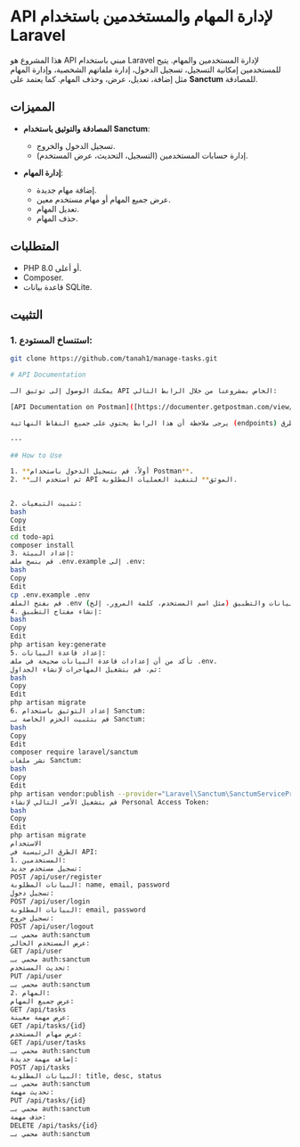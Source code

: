 # API لإدارة المهام والمستخدمين باستخدام Laravel

هذا المشروع هو API مبني باستخدام Laravel لإدارة المستخدمين والمهام. يتيح للمستخدمين إمكانية التسجيل، تسجيل الدخول، إدارة ملفاتهم الشخصية، وإدارة المهام مثل إضافة، تعديل، عرض، وحذف المهام. كما يعتمد على **Sanctum** للمصادقة.

## المميزات

- **المصادقة والتوثيق باستخدام Sanctum**:
  - تسجيل الدخول والخروج.
  - إدارة حسابات المستخدمين (التسجيل، التحديث، عرض المستخدم).
  
- **إدارة المهام**:
  - إضافة مهام جديدة.
  - عرض جميع المهام أو مهام مستخدم معين.
  - تعديل المهام.
  - حذف المهام.

## المتطلبات

- PHP 8.0 أو أعلى.
- Composer.
- قاعدة بيانات SQLite.

## التثبيت

### 1. استنساخ المستودع:
```bash
git clone https://github.com/tanah1/manage-tasks.git

# API Documentation

يمكنك الوصول إلى توثيق الـ API الخاص بمشروعنا من خلال الرابط التالي:

[API Documentation on Postman]([https://documenter.getpostman.com/view/your_collection_link](https://web.postman.co/workspace/My-Workspace~cbd3fbc7-47c5-489e-8b4c-c8de43bef68f/collection/40212061-1c475b1f-064f-4681-8512-788ef1da8e8e?action=share&source=copy-link&creator=40212061))

يرجى ملاحظة أن هذا الرابط يحتوي على جميع النقاط النهائية (endpoints) للمشروع، بالإضافة إلى التفاصيل الخاصة بكل نقطة نهائية، مثل: الطرق (GET, POST, PUT, DELETE) والاستجابات.

---

## How to Use

1. **أولاً، قم بتسجيل الدخول باستخدام Postman**.
2. **ثم استخدم الـ API الموثق** لتنفيذ العمليات المطلوبة.


2. تثبيت التبعيات:
bash
Copy
Edit
cd todo-api
composer install
3. إعداد البيئة:
قم بنسخ ملف .env.example إلى .env:
bash
Copy
Edit
cp .env.example .env
قم بفتح الملف .env وضبط إعدادات قاعدة البيانات والتطبيق (مثل اسم المستخدم، كلمة المرور، إلخ).
4. إنشاء مفتاح التطبيق:
bash
Copy
Edit
php artisan key:generate
5. إعداد قاعدة البيانات:
تأكد من أن إعدادات قاعدة البيانات صحيحة في ملف .env.
ثم، قم بتشغيل المهاجرات لإنشاء الجداول:
bash
Copy
Edit
php artisan migrate
6. إعداد التوثيق باستخدام Sanctum:
قم بتثبيت الحزم الخاصة بـ Sanctum:
bash
Copy
Edit
composer require laravel/sanctum
نشر ملفات Sanctum:
bash
Copy
Edit
php artisan vendor:publish --provider="Laravel\Sanctum\SanctumServiceProvider"
قم بتشغيل الأمر التالي لإنشاء Personal Access Token:
bash
Copy
Edit
php artisan migrate
الاستخدام
الطرق الرئيسية في API:
1. المستخدمين:
تسجيل مستخدم جديد:
POST /api/user/register
البيانات المطلوبة: name, email, password
تسجيل دخول:
POST /api/user/login
البيانات المطلوبة: email, password
تسجيل خروج:
POST /api/user/logout
محمي بـ auth:sanctum
عرض المستخدم الحالي:
GET /api/user
محمي بـ auth:sanctum
تحديث المستخدم:
PUT /api/user
محمي بـ auth:sanctum
2. المهام:
عرض جميع المهام:
GET /api/tasks
عرض مهمة معينة:
GET /api/tasks/{id}
عرض مهام المستخدم:
GET /api/user/tasks
محمي بـ auth:sanctum
إضافة مهمة جديدة:
POST /api/tasks
البيانات المطلوبة: title, desc, status
محمي بـ auth:sanctum
تحديث مهمة:
PUT /api/tasks/{id}
محمي بـ auth:sanctum
حذف مهمة:
DELETE /api/tasks/{id}
محمي بـ auth:sanctum

